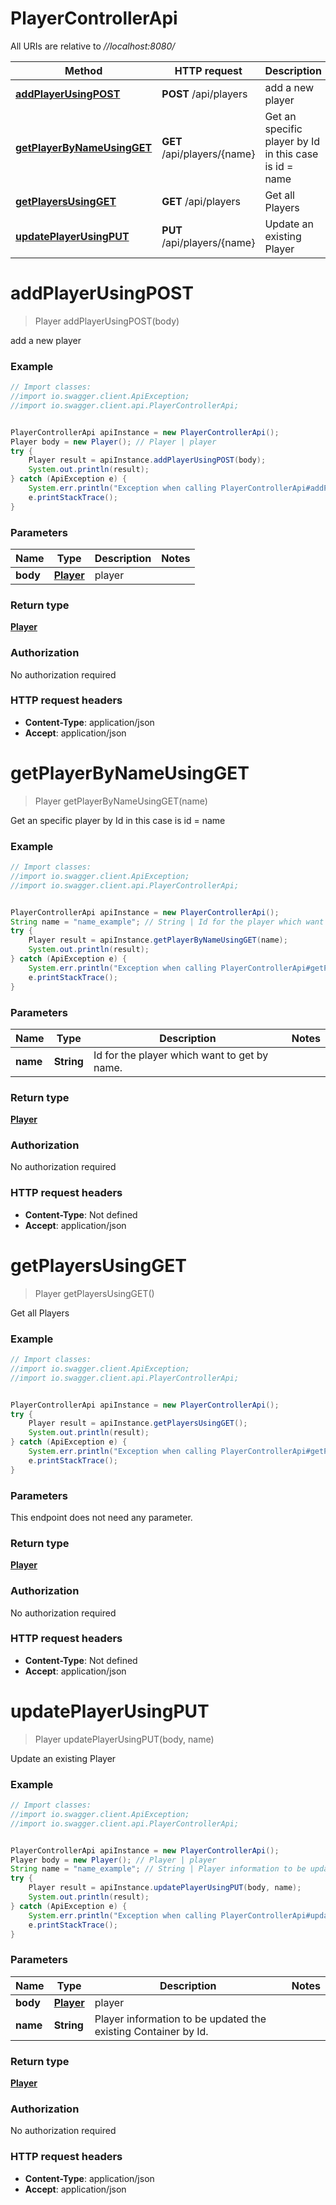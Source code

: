 # PlayerControllerApi

All URIs are relative to *//localhost:8080/*

Method | HTTP request | Description
------------- | ------------- | -------------
[**addPlayerUsingPOST**](PlayerControllerApi.md#addPlayerUsingPOST) | **POST** /api/players | add a new player
[**getPlayerByNameUsingGET**](PlayerControllerApi.md#getPlayerByNameUsingGET) | **GET** /api/players/{name} | Get an specific player by Id in this case is id &#x3D; name
[**getPlayersUsingGET**](PlayerControllerApi.md#getPlayersUsingGET) | **GET** /api/players | Get all Players
[**updatePlayerUsingPUT**](PlayerControllerApi.md#updatePlayerUsingPUT) | **PUT** /api/players/{name} | Update an existing Player

<a name="addPlayerUsingPOST"></a>
# **addPlayerUsingPOST**
> Player addPlayerUsingPOST(body)

add a new player

### Example
```java
// Import classes:
//import io.swagger.client.ApiException;
//import io.swagger.client.api.PlayerControllerApi;


PlayerControllerApi apiInstance = new PlayerControllerApi();
Player body = new Player(); // Player | player
try {
    Player result = apiInstance.addPlayerUsingPOST(body);
    System.out.println(result);
} catch (ApiException e) {
    System.err.println("Exception when calling PlayerControllerApi#addPlayerUsingPOST");
    e.printStackTrace();
}
```

### Parameters

Name | Type | Description  | Notes
------------- | ------------- | ------------- | -------------
 **body** | [**Player**](Player.md)| player |

### Return type

[**Player**](Player.md)

### Authorization

No authorization required

### HTTP request headers

 - **Content-Type**: application/json
 - **Accept**: application/json

<a name="getPlayerByNameUsingGET"></a>
# **getPlayerByNameUsingGET**
> Player getPlayerByNameUsingGET(name)

Get an specific player by Id in this case is id &#x3D; name

### Example
```java
// Import classes:
//import io.swagger.client.ApiException;
//import io.swagger.client.api.PlayerControllerApi;


PlayerControllerApi apiInstance = new PlayerControllerApi();
String name = "name_example"; // String | Id for the player which want to get by name.
try {
    Player result = apiInstance.getPlayerByNameUsingGET(name);
    System.out.println(result);
} catch (ApiException e) {
    System.err.println("Exception when calling PlayerControllerApi#getPlayerByNameUsingGET");
    e.printStackTrace();
}
```

### Parameters

Name | Type | Description  | Notes
------------- | ------------- | ------------- | -------------
 **name** | **String**| Id for the player which want to get by name. |

### Return type

[**Player**](Player.md)

### Authorization

No authorization required

### HTTP request headers

 - **Content-Type**: Not defined
 - **Accept**: application/json

<a name="getPlayersUsingGET"></a>
# **getPlayersUsingGET**
> Player getPlayersUsingGET()

Get all Players

### Example
```java
// Import classes:
//import io.swagger.client.ApiException;
//import io.swagger.client.api.PlayerControllerApi;


PlayerControllerApi apiInstance = new PlayerControllerApi();
try {
    Player result = apiInstance.getPlayersUsingGET();
    System.out.println(result);
} catch (ApiException e) {
    System.err.println("Exception when calling PlayerControllerApi#getPlayersUsingGET");
    e.printStackTrace();
}
```

### Parameters
This endpoint does not need any parameter.

### Return type

[**Player**](Player.md)

### Authorization

No authorization required

### HTTP request headers

 - **Content-Type**: Not defined
 - **Accept**: application/json

<a name="updatePlayerUsingPUT"></a>
# **updatePlayerUsingPUT**
> Player updatePlayerUsingPUT(body, name)

Update an existing Player

### Example
```java
// Import classes:
//import io.swagger.client.ApiException;
//import io.swagger.client.api.PlayerControllerApi;


PlayerControllerApi apiInstance = new PlayerControllerApi();
Player body = new Player(); // Player | player
String name = "name_example"; // String | Player information to be updated the existing Container by Id.
try {
    Player result = apiInstance.updatePlayerUsingPUT(body, name);
    System.out.println(result);
} catch (ApiException e) {
    System.err.println("Exception when calling PlayerControllerApi#updatePlayerUsingPUT");
    e.printStackTrace();
}
```

### Parameters

Name | Type | Description  | Notes
------------- | ------------- | ------------- | -------------
 **body** | [**Player**](Player.md)| player |
 **name** | **String**| Player information to be updated the existing Container by Id. |

### Return type

[**Player**](Player.md)

### Authorization

No authorization required

### HTTP request headers

 - **Content-Type**: application/json
 - **Accept**: application/json

